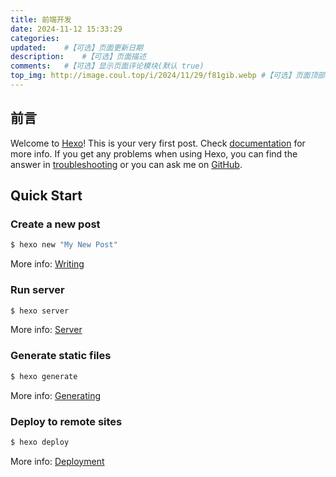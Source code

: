 ```yaml
---
title: 前端开发
date: 2024-11-12 15:33:29
categories: 
updated:	#【可选】页面更新日期
description:	#【可选】页面描述
comments:	#【可选】显示页面评论模块(默认 true)
top_img: http://image.coul.top/i/2024/11/29/f81gib.webp	#【可选】页面顶部图片
---
```

## 前言
Welcome to [Hexo](https://hexo.io/)! This is your very first post. Check [documentation](https://hexo.io/docs/) for more info. If you get any problems when using Hexo, you can find the answer in [troubleshooting](https://hexo.io/docs/troubleshooting.html) or you can ask me on [GitHub](https://github.com/hexojs/hexo/issues).

## Quick Start

### Create a new post

``` bash
$ hexo new "My New Post"
```

More info: [Writing](https://hexo.io/docs/writing.html)

### Run server

``` bash
$ hexo server
```

More info: [Server](https://hexo.io/docs/server.html)

### Generate static files

``` bash
$ hexo generate
```

More info: [Generating](https://hexo.io/docs/generating.html)

### Deploy to remote sites

``` bash
$ hexo deploy
```

More info: [Deployment](https://hexo.io/docs/one-command-deployment.html)
